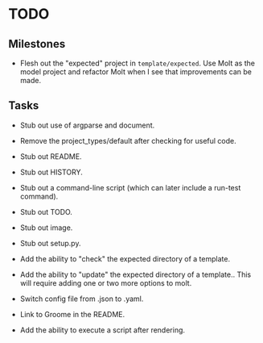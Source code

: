 TODO
====

Milestones
----------

* Flesh out the "expected" project in `template/expected`.  Use Molt as the
  model project and refactor Molt when I see that improvements can be made.

Tasks
-----

* Stub out use of argparse and document.
* Remove the project_types/default after checking for useful code.
* Stub out README.
* Stub out HISTORY.
* Stub out a command-line script (which can later include a run-test command).
* Stub out TODO.
* Stub out image.
* Stub out setup.py.

* Add the ability to "check" the expected directory of a template.
* Add the ability to "update" the expected directory of a template..
  This will require adding one or two more options to molt.
* Switch config file from .json to .yaml.
* Link to Groome in the README.
* Add the ability to execute a script after rendering.
